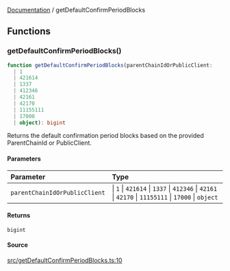 [Documentation](README.md) / getDefaultConfirmPeriodBlocks

## Functions

### getDefaultConfirmPeriodBlocks()

```ts
function getDefaultConfirmPeriodBlocks(parentChainIdOrPublicClient: 
  | 1
  | 421614
  | 1337
  | 412346
  | 42161
  | 42170
  | 11155111
  | 17000
  | object): bigint
```

Returns the default confirmation period blocks based on the provided
ParentChainId or PublicClient.

#### Parameters

| Parameter | Type |
| :------ | :------ |
| `parentChainIdOrPublicClient` |  \| `1` \| `421614` \| `1337` \| `412346` \| `42161` \| `42170` \| `11155111` \| `17000` \| `object` |

#### Returns

`bigint`

#### Source

[src/getDefaultConfirmPeriodBlocks.ts:10](https://github.com/anegg0/arbitrum-orbit-sdk/blob/763a3f41e7ea001cbb6fe81ac11cc794b4a0f94d/src/getDefaultConfirmPeriodBlocks.ts#L10)
